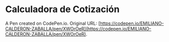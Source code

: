 # Calculadora de Cotización

A Pen created on CodePen.io. Original URL: [https://codepen.io/EMILIANO-CALDERON-ZABALLA/pen/XWOrOeR](https://codepen.io/EMILIANO-CALDERON-ZABALLA/pen/XWOrOeR).

